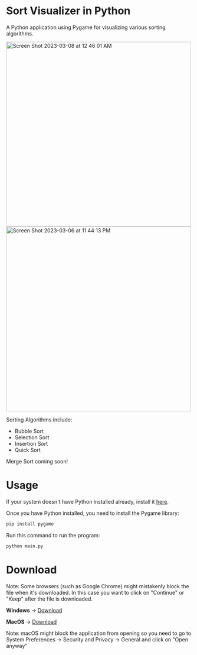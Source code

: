 # Sort Visualizer in Python
A Python application using Pygame for visualizing various sorting algorithms.

<img width="500" alt="Screen Shot 2023-03-08 at 12 46 01 AM" src="https://user-images.githubusercontent.com/86862325/223665740-40afa390-313e-44d5-8919-7b03343b84b9.png">
<img width="500" alt="Screen Shot 2023-03-06 at 11 44 13 PM" src="https://user-images.githubusercontent.com/86862325/223357012-d53e083f-4b03-4567-ba42-4a595a0c42b6.png">

Sorting Algorithms include:

 * Bubble Sort
 * Selection Sort
 * Insertion Sort
 * Quick Sort
 
Merge Sort coming soon!

# Usage
If your system doesn't have Python installed already, install it <a href="https://www.python.org/downloads/" target="_blank">here</a>.


Once you have Python installed, you need to install the Pygame library:

```bash
pip install pygame
```

Run this command to run the program:

```bash
python main.py
```

# Download
Note: Some browsers (such as Google Chrome) might mistakenly block the file when it's downloaded. In this case you want to click on "Continue" or "Keep" after the file is downloaded.


<b>Windows</b> -> <a href="https://github.com/Jian-Li1/sort-visualizer/releases/download/v1.4.0/Sort-Visualizer-Windows.zip">Download</a>


<b>MacOS</b> -> <a href="https://github.com/Jian-Li1/sort-visualizer/releases/download/v1.4.0/Sort-Visualizer-macOS.zip">Download</a>

Note: macOS might block the application from opening so you need to go to System Preferences -> Security and Privacy -> General and click on "Open anyway"
